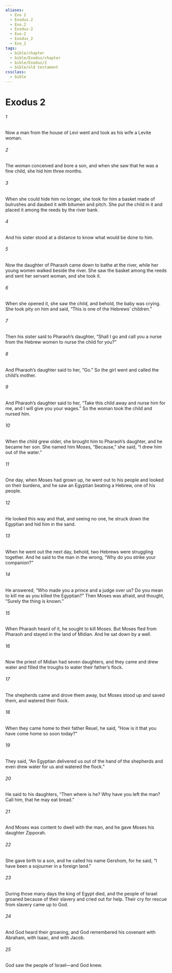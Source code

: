 ```yaml
---
aliases:
  - Exo 2
  - Exodus.2
  - Exo.2
  - Exodus-2
  - Exo-2
  - Exodus_2
  - Exo_2
tags:
  - bible/chapter
  - bible/Exodus/chapter
  - bible/Exodus/2
  - bible/old testament
cssclass:
  - bible
---
```


# Exodus 2

###### 1
Now a man from the house of Levi went and took as his wife a Levite woman.
###### 2
The woman conceived and bore a son, and when she saw that he was a fine child, she hid him three months.
###### 3
When she could hide him no longer, she took for him a basket made of bulrushes and daubed it with bitumen and pitch. She put the child in it and placed it among the reeds by the river bank.
###### 4
And his sister stood at a distance to know what would be done to him.
###### 5
Now the daughter of Pharaoh came down to bathe at the river, while her young women walked beside the river. She saw the basket among the reeds and sent her servant woman, and she took it.
###### 6
When she opened it, she saw the child, and behold, the baby was crying. She took pity on him and said, “This is one of the Hebrews’ children.”
###### 7
Then his sister said to Pharaoh’s daughter, “Shall I go and call you a nurse from the Hebrew women to nurse the child for you?”
###### 8
And Pharaoh’s daughter said to her, “Go.” So the girl went and called the child’s mother.
###### 9
And Pharaoh’s daughter said to her, “Take this child away and nurse him for me, and I will give you your wages.” So the woman took the child and nursed him.
###### 10
When the child grew older, she brought him to Pharaoh’s daughter, and he became her son. She named him Moses, “Because,” she said, “I drew him out of the water.”
###### 11
One day, when Moses had grown up, he went out to his people and looked on their burdens, and he saw an Egyptian beating a Hebrew, one of his people.
###### 12
He looked this way and that, and seeing no one, he struck down the Egyptian and hid him in the sand.
###### 13
When he went out the next day, behold, two Hebrews were struggling together. And he said to the man in the wrong, “Why do you strike your companion?”
###### 14
He answered, “Who made you a prince and a judge over us? Do you mean to kill me as you killed the Egyptian?” Then Moses was afraid, and thought, “Surely the thing is known.”
###### 15
When Pharaoh heard of it, he sought to kill Moses. But Moses fled from Pharaoh and stayed in the land of Midian. And he sat down by a well.
###### 16
Now the priest of Midian had seven daughters, and they came and drew water and filled the troughs to water their father’s flock.
###### 17
The shepherds came and drove them away, but Moses stood up and saved them, and watered their flock.
###### 18
When they came home to their father Reuel, he said, “How is it that you have come home so soon today?”
###### 19
They said, “An Egyptian delivered us out of the hand of the shepherds and even drew water for us and watered the flock.”
###### 20
He said to his daughters, “Then where is he? Why have you left the man? Call him, that he may eat bread.”
###### 21
And Moses was content to dwell with the man, and he gave Moses his daughter Zipporah.
###### 22
She gave birth to a son, and he called his name Gershom, for he said, “I have been a sojourner in a foreign land.”
###### 23
During those many days the king of Egypt died, and the people of Israel groaned because of their slavery and cried out for help. Their cry for rescue from slavery came up to God.
###### 24
And God heard their groaning, and God remembered his covenant with Abraham, with Isaac, and with Jacob.
###### 25
God saw the people of Israel—and God knew.


